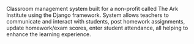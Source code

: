 Classroom management system built for a non-profit called The Ark Institute using the Django framework. System allows teachers to communicate and interact with students, post homework assignments, update homework/exam scores, enter student attendance, all helping to enhance the learning experience.
